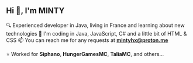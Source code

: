 <h2 align="left">Hi 👋, I'm MINTY</h2>

🔍 Experienced developer in Java, living in France and learning about new technologies
🧠 I'm coding in Java, JavaScript, C# and a little bit of HTML & CSS
📫 You can reach me for any requests at **mintyhx@proton.me**

⭐ Worked for **Siphano**, **HungerGamesMC**, **TaliaMC**, and others...
